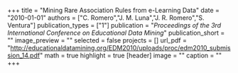 +++
title = "Mining Rare Association Rules from e-Learning Data"
date = "2010-01-01"
authors = ["C. Romero","J. M. Luna","J. R. Romero","S. Ventura"]
publication_types = ["1"]
publication = "_Proceedings of the 3rd International Conference on Educational Data Mining_"
publication_short = ""
image_preview = ""
selected = false
projects = []
url_pdf = "http://educationaldatamining.org/EDM2010/uploads/proc/edm2010_submission_14.pdf"
math = true
highlight = true
[header]
image = ""
caption = ""
+++

